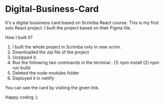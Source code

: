 # Digital-Business-Card

It's a digital bussiness card based on Scrimba React course. 
This is my first solo React project. 
I built the project based on their Figma file.

How I built it?

1) I built the whole project in Scrimba only in new scrim.
2) Downloaded the zip file of the project
3) Unzipped it.
4) Run the following two commands in the terminal :
  (1) npm install
  (2) npm run build
5) Deleted the node modules folder
6) Deployed it in netlify

You can see the card by visiting the given link. 

Happy coding :)

